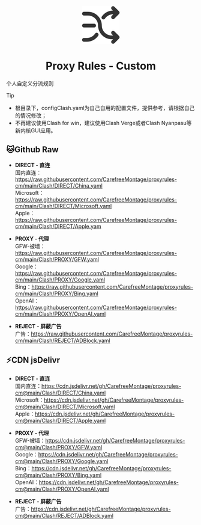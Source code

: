 <div align=center><img width="100" src="/source/diversion.png"/></div>

<h1 align=center> Proxy Rules - Custom </h1>

个人自定义分流规则<br />

> [!TIP]
> - 根目录下，configClash.yaml为自己自用的配置文件，提供参考，请根据自己的情况修改；
> - 不再建议使用Clash for win，建议使用Clash Verge或者Clash Nyanpasu等新内核GUI应用。


## 🐱Github Raw
- **DIRECT - 直连**<br />
国内直连： https://raw.githubusercontent.com/CarefreeMontage/proxyrules-cm/main/Clash/DIRECT/China.yaml<br />
Microsoft：https://raw.githubusercontent.com/CarefreeMontage/proxyrules-cm/main/Clash/DIRECT/Microsoft.yaml<br />
Apple：https://raw.githubusercontent.com/CarefreeMontage/proxyrules-cm/main/Clash/DIRECT/Apple.yam

- **PROXY - 代理**<br />
GFW-被墙：https://raw.githubusercontent.com/CarefreeMontage/proxyrules-cm/main/Clash/PROXY/GFW.yaml<br />
Google：https://raw.githubusercontent.com/CarefreeMontage/proxyrules-cm/main/Clash/PROXY/Google.yaml<br />
Bing：https://raw.githubusercontent.com/CarefreeMontage/proxyrules-cm/main/Clash/PROXY/Bing.yaml<br />
OpenAI：https://raw.githubusercontent.com/CarefreeMontage/proxyrules-cm/main/Clash/PROXY/OpenAI.yaml

- **REJECT - 屏蔽广告**<br />
广告：https://raw.githubusercontent.com/CarefreeMontage/proxyrules-cm/main/Clash/REJECT/ADBlock.yaml

## ⚡CDN jsDelivr
- **DIRECT - 直连**<br />
国内直连：https://cdn.jsdelivr.net/gh/CarefreeMontage/proxyrules-cm@main/Clash/DIRECT/China.yaml<br />
Microsoft：https://cdn.jsdelivr.net/gh/CarefreeMontage/proxyrules-cm@main/Clash/DIRECT/Microsoft.yaml<br />
Apple：https://cdn.jsdelivr.net/gh/CarefreeMontage/proxyrules-cm@main/Clash/DIRECT/Apple.yaml

- **PROXY - 代理**<br />
GFW-被墙：https://cdn.jsdelivr.net/gh/CarefreeMontage/proxyrules-cm@main/Clash/PROXY/GFW.yaml<br />
Google：https://cdn.jsdelivr.net/gh/CarefreeMontage/proxyrules-cm@main/Clash/PROXY/Google.yaml<br />
Bing：https://cdn.jsdelivr.net/gh/CarefreeMontage/proxyrules-cm@main/Clash/PROXY/Bing.yaml<br />
OpenAI：https://cdn.jsdelivr.net/gh/CarefreeMontage/proxyrules-cm@main/Clash/PROXY/OpenAI.yaml

- **REJECT - 屏蔽广告**<br />
广告：https://cdn.jsdelivr.net/gh/CarefreeMontage/proxyrules-cm@main/Clash/REJECT/ADBlock.yaml
